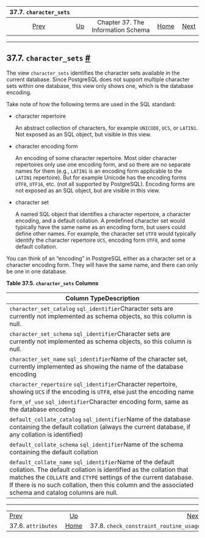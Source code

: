 <!--?xml version="1.0" encoding="UTF-8" standalone="no"?-->

|                 37.7. `character_sets`                 |                                                                    |                                    |                                                       |                                                                                                |
| :----------------------------------------------------: | :----------------------------------------------------------------- | :--------------------------------: | ----------------------------------------------------: | ---------------------------------------------------------------------------------------------: |
| [Prev](infoschema-attributes.html "37.6. attributes")  | [Up](information-schema.html "Chapter 37. The Information Schema") | Chapter 37. The Information Schema | [Home](index.html "PostgreSQL 17devel Documentation") |  [Next](infoschema-check-constraint-routine-usage.html "37.8. check_constraint_routine_usage") |

***

## 37.7. `character_sets` [#](#INFOSCHEMA-CHARACTER-SETS)

The view `character_sets` identifies the character sets available in the current database. Since PostgreSQL does not support multiple character sets within one database, this view only shows one, which is the database encoding.

Take note of how the following terms are used in the SQL standard:

*   character repertoire

    An abstract collection of characters, for example `UNICODE`, `UCS`, or `LATIN1`. Not exposed as an SQL object, but visible in this view.

*   character encoding form

    An encoding of some character repertoire. Most older character repertoires only use one encoding form, and so there are no separate names for them (e.g., `LATIN1` is an encoding form applicable to the `LATIN1` repertoire). But for example Unicode has the encoding forms `UTF8`, `UTF16`, etc. (not all supported by PostgreSQL). Encoding forms are not exposed as an SQL object, but are visible in this view.

*   character set

    A named SQL object that identifies a character repertoire, a character encoding, and a default collation. A predefined character set would typically have the same name as an encoding form, but users could define other names. For example, the character set `UTF8` would typically identify the character repertoire `UCS`, encoding form `UTF8`, and some default collation.

You can think of an “encoding” in PostgreSQL either as a character set or a character encoding form. They will have the same name, and there can only be one in one database.

**Table 37.5. `character_sets` Columns**

| Column TypeDescription                                                                                                                                                                                                                                                                                      |
| ----------------------------------------------------------------------------------------------------------------------------------------------------------------------------------------------------------------------------------------------------------------------------------------------------------- |
| `character_set_catalog` `sql_identifier`Character sets are currently not implemented as schema objects, so this column is null.                                                                                                                                                                             |
| `character_set_schema` `sql_identifier`Character sets are currently not implemented as schema objects, so this column is null.                                                                                                                                                                              |
| `character_set_name` `sql_identifier`Name of the character set, currently implemented as showing the name of the database encoding                                                                                                                                                                          |
| `character_repertoire` `sql_identifier`Character repertoire, showing `UCS` if the encoding is `UTF8`, else just the encoding name                                                                                                                                                                           |
| `form_of_use` `sql_identifier`Character encoding form, same as the database encoding                                                                                                                                                                                                                        |
| `default_collate_catalog` `sql_identifier`Name of the database containing the default collation (always the current database, if any collation is identified)                                                                                                                                               |
| `default_collate_schema` `sql_identifier`Name of the schema containing the default collation                                                                                                                                                                                                                |
| `default_collate_name` `sql_identifier`Name of the default collation. The default collation is identified as the collation that matches the `COLLATE` and `CTYPE` settings of the current database. If there is no such collation, then this column and the associated schema and catalog columns are null. |

***

|                                                        |                                                                    |                                                                                                |
| :----------------------------------------------------- | :----------------------------------------------------------------: | ---------------------------------------------------------------------------------------------: |
| [Prev](infoschema-attributes.html "37.6. attributes")  | [Up](information-schema.html "Chapter 37. The Information Schema") |  [Next](infoschema-check-constraint-routine-usage.html "37.8. check_constraint_routine_usage") |
| 37.6. `attributes`                                     |        [Home](index.html "PostgreSQL 17devel Documentation")       |                                                         37.8. `check_constraint_routine_usage` |
